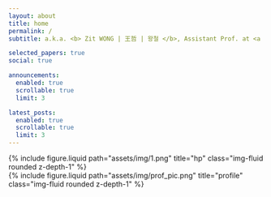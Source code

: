 ```yaml
---
layout: about
title: home
permalink: /
subtitle: a.k.a. <b> Zit WONG | 王哲 | 왕철 </b>, Assistant Prof. at <a href='http://www.chem.eng.osaka-u.ac.jp/mori-lab/'>Mori Lab.</a>, UOsaka.

selected_papers: true
social: true

announcements:
  enabled: true
  scrollable: true
  limit: 3

latest_posts:
  enabled: true
  scrollable: true
  limit: 3
---
```


<div class="row justify-content-sm-center">
    <div class="col-sm-8 mt-3 mt-md-0">
        {% include figure.liquid path="assets/img/1.png" title="hp" class="img-fluid rounded z-depth-1" %}
    </div>
    <div class="col-sm-4 mt-3 mt-md-0">
        {% include figure.liquid path="assets/img/prof_pic.png" title="profile" class="img-fluid rounded z-depth-1" %}
    </div>
</div>

